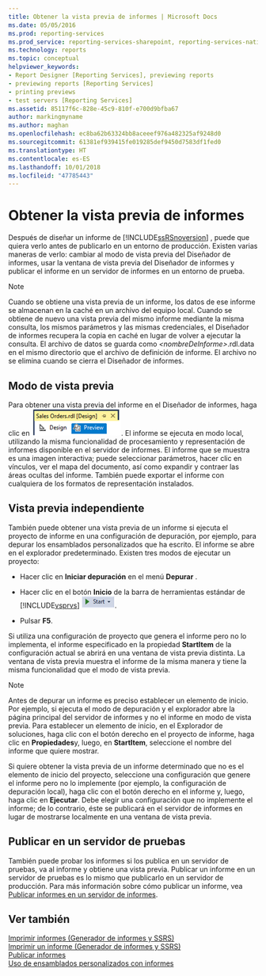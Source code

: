 ```yaml
---
title: Obtener la vista previa de informes | Microsoft Docs
ms.date: 05/05/2016
ms.prod: reporting-services
ms.prod_service: reporting-services-sharepoint, reporting-services-native
ms.technology: reports
ms.topic: conceptual
helpviewer_keywords:
- Report Designer [Reporting Services], previewing reports
- previewing reports [Reporting Services]
- printing previews
- test servers [Reporting Services]
ms.assetid: 85117f6c-828e-45c9-810f-e700d9bfba67
author: markingmyname
ms.author: maghan
ms.openlocfilehash: ec8ba62b63324bb8aceeef976a482325af9248d0
ms.sourcegitcommit: 61381ef939415fe019285def9450d7583df1fed0
ms.translationtype: HT
ms.contentlocale: es-ES
ms.lasthandoff: 10/01/2018
ms.locfileid: "47785443"
---
```

# <a name="previewing-reports"></a>Obtener la vista previa de informes
  Después de diseñar un informe de     [!INCLUDE[ssRSnoversion](../../includes/ssrsnoversion-md.md)] , puede que quiera verlo antes de publicarlo en un entorno de producción. Existen varias maneras de verlo: cambiar al modo de vista previa del Diseñador de informes, usar la ventana de vista previa del Diseñador de informes y publicar el informe en un servidor de informes en un entorno de prueba.  
  
> [!NOTE]  
>  Cuando se obtiene una vista previa de un informe, los datos de ese informe se almacenan en la caché en un archivo del equipo local. Cuando se obtiene de nuevo una vista previa del mismo informe mediante la misma consulta, los mismos parámetros y las mismas credenciales, el Diseñador de informes recupera la copia en caché en lugar de volver a ejecutar la consulta. El archivo de datos se guarda como *\<nombreDeInforme>*.rdl.data en el mismo directorio que el archivo de definición de informe. El archivo no se elimina cuando se cierra el Diseñador de informes.  
  
## <a name="preview-mode"></a>Modo de vista previa  
 Para obtener una vista previa del informe en el Diseñador de informes, haga clic en ![ssrs_ssdt_preview](../../reporting-services/media/ssrs-ssdt-preview.png "ssrs_ssdt_preview"). El informe se ejecuta en modo local, utilizando la misma funcionalidad de procesamiento y representación de informes disponible en el servidor de informes. El informe que se muestra es una imagen interactiva; puede seleccionar parámetros, hacer clic en vínculos, ver el mapa del documento, así como expandir y contraer las áreas ocultas del informe. También puede exportar el informe con cualquiera de los formatos de representación instalados.  
  
## <a name="standalone-preview"></a>Vista previa independiente  
 También puede obtener una vista previa de un informe si ejecuta el proyecto de informe en una configuración de depuración, por ejemplo, para depurar los ensamblados personalizados que ha escrito. El informe se abre en el explorador predeterminado. Existen tres modos de ejecutar un proyecto:  
  
-   Hacer clic en **Iniciar depuración** en el menú **Depurar** .  
  
-   Hacer clic en el botón **Inicio** de la barra de herramientas estándar de [!INCLUDE[vsprvs](../../includes/vsprvs-md.md)] ![ssrs_ssdt_startdebug](../../reporting-services/reports/media/ssrs-ssdt-startdebug.png "ssrs_ssdt_startdebug").  
  
-   Pulsar **F5**.  
  
 Si utiliza una configuración de proyecto que genera el informe pero no lo implementa, el informe especificado en la propiedad **StartItem** de la configuración actual se abrirá en una ventana de vista previa distinta. La ventana de vista previa muestra el informe de la misma manera y tiene la misma funcionalidad que el modo de vista previa.  
  
> [!NOTE]  
>  Antes de depurar un informe es preciso establecer un elemento de inicio. Por ejemplo, si ejecuta el modo de depuración y el explorador abre la página principal del servidor de informes y no el informe en modo de vista previa. Para establecer un elemento de inicio, en el Explorador de soluciones, haga clic con el botón derecho en el proyecto de informe, haga clic en **Propiedades**y, luego, en **StartItem**, seleccione el nombre del informe que quiere mostrar.  
  
 Si quiere obtener la vista previa de un informe determinado que no es el elemento de inicio del proyecto, seleccione una configuración que genere el informe pero no lo implemente (por ejemplo, la configuración de depuración local), haga clic con el botón derecho en el informe y, luego, haga clic en **Ejecutar**. Debe elegir una configuración que no implemente el informe; de lo contrario, éste se publicará en el servidor de informes en lugar de mostrarse localmente en una ventana de vista previa.  
  
## <a name="publishing-to-a-test-server"></a>Publicar en un servidor de pruebas  
 También puede probar los informes si los publica en un servidor de pruebas, va al informe y obtiene una vista previa. Publicar un informe en un servidor de pruebas es lo mismo que publicarlo en un servidor de producción. Para más información sobre cómo publicar un informe, vea [Publicar informes en un servidor de informes](../../reporting-services/reports/publishing-reports-to-a-report-server.md).  
  
## <a name="see-also"></a>Ver también  
 [Imprimir informes &#40;Generador de informes y SSRS&#41;](../../reporting-services/report-builder/print-reports-report-builder-and-ssrs.md)   
 [Imprimir un informe &#40;Generador de informes y SSRS&#41;](../../reporting-services/report-builder/print-a-report-report-builder-and-ssrs.md)   
 [Publicar informes](http://msdn.microsoft.com/library/ef5a514e-e818-4041-a8b0-15835f9a046b)   
 [Uso de ensamblados personalizados con informes](../../reporting-services/custom-assemblies/using-custom-assemblies-with-reports.md)  
  
  
